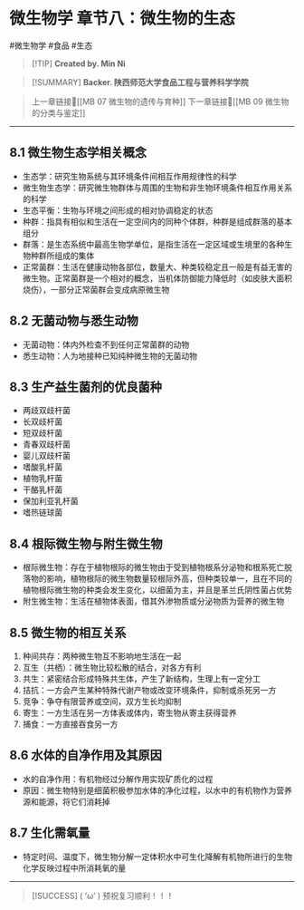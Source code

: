 # 微生物学 章节八：微生物的生态
#微生物学 #食品  #生态


> [!TIP] **Created by. Min Ni**

> [!SUMMARY] **Backer. 陕西师范大学食品工程与营养科学学院**

> 上一章链接🔗[[MB 07 微生物的遗传与育种]]
> 下一章链接🔗[[MB 09 微生物的分类与鉴定]]

---
## 8.1 微生物生态学相关概念
- 生态学：研究生物系统与其环境条件间相互作用规律性的科学
- 微生物生态学：研究微生物群体与周围的生物和非生物环境条件相互作用关系的科学
- 生态平衡：生物与环境之间形成的相对协调稳定的状态
- 种群：指具有相似和生活在一定空间内的同种个体群，种群是组成群落的基本组分
- 群落：是生态系统中最高生物学单位，是指生活在一定区域或生境里的各种生物种群所组成的集体
- 正常菌群：生活在健康动物各部位，数量大、种类较稳定且一般是有益无害的微生物。正常菌群是一个相对的概念，当机体防御能力降低时（如皮肤大面积烧伤），一部分正常菌群会变成病原微生物
## 8.2 无菌动物与悉生动物
- 无菌动物：体内外检查不到任何正常菌群的动物
- 悉生动物：人为地接种已知纯种微生物的无菌动物
## 8.3 生产益生菌剂的优良菌种
- 两歧双歧杆菌
- 长双歧杆菌
- 短双歧杆菌
- 青春双歧杆菌
- 婴儿双歧杆菌
- 嗜酸乳杆菌
- 植物乳杆菌
- 干酪乳杆菌
- 保加利亚乳杆菌
- 嗜热链球菌
## 8.4 根际微生物与附生微生物
- 根际微生物：存在于植物根际的微生物由于受到植物根系分泌物和根系死亡脱落物的影响，植物根际的微生物数量较根际外高，但种类较单一，且在不同的植物根际微生物的种类会发生变化，以细菌为主，并且是革兰氏阴性菌占优势
- 附生微生物：生活在植物体表面，借其外渗物质或分泌物质为营养的微生物
## 8.5 微生物的相互关系
1. 种间共存：两种微生物互不影响地生活在一起
2. 互生（共栖）：微生物比较松散的结合，对各方有利
3. 共生：紧密结合形成特殊共生体，产生了新结构，生理上有一定分工
4. 拮抗：一方会产生某种特殊代谢产物或改变环境条件，抑制或杀死另一方
5. 竞争：争夺有限营养或空间，双方生长均抑制
6. 寄生：一方生活在另一方体表或体内，寄生物从寄主获得营养
7. 捕食：一方直接吞食另一方
## 8.6 水体的自净作用及其原因
- 水的自净作用：有机物经过分解作用实现矿质化的过程
- 原因：微生物特别是细菌积极参加水体的净化过程，以水中的有机物作为营养源和能源，将它们消耗掉
## 8.7 生化需氧量
- 特定时间、温度下，微生物分解一定体积水中可生化降解有机物所进行的生物化学反映过程中所消耗氧的量

---
> [!SUCCESS] ( ’ω’ ) 预祝复习顺利！！！       
